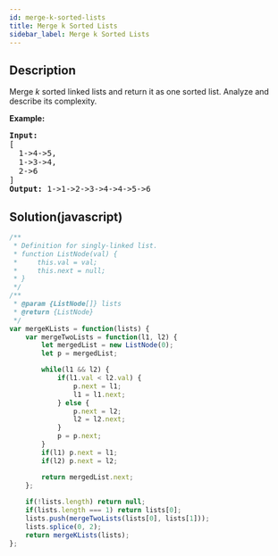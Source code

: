 ```yaml
---
id: merge-k-sorted-lists
title: Merge k Sorted Lists
sidebar_label: Merge k Sorted Lists
---
```

## Description
<div class="description">
<p>Merge <em>k</em> sorted linked lists and return it as one sorted list. Analyze and describe its complexity.</p>

<p><strong>Example:</strong></p>

<pre>
<strong>Input:</strong>
[
&nbsp; 1-&gt;4-&gt;5,
&nbsp; 1-&gt;3-&gt;4,
&nbsp; 2-&gt;6
]
<strong>Output:</strong> 1-&gt;1-&gt;2-&gt;3-&gt;4-&gt;4-&gt;5-&gt;6
</pre>

</div>

## Solution(javascript)
```javascript
/**
 * Definition for singly-linked list.
 * function ListNode(val) {
 *     this.val = val;
 *     this.next = null;
 * }
 */
/**
 * @param {ListNode[]} lists
 * @return {ListNode}
 */
var mergeKLists = function(lists) {
    var mergeTwoLists = function(l1, l2) {
        let mergedList = new ListNode(0);
        let p = mergedList;

        while(l1 && l2) {
            if(l1.val < l2.val) {
                p.next = l1;
                l1 = l1.next;
            } else {
                p.next = l2;
                l2 = l2.next;
            }
            p = p.next;
        }
        if(l1) p.next = l1;
        if(l2) p.next = l2;

        return mergedList.next;
    };
    
    if(!lists.length) return null;
    if(lists.length === 1) return lists[0];
    lists.push(mergeTwoLists(lists[0], lists[1]));
    lists.splice(0, 2);
    return mergeKLists(lists);
};
```